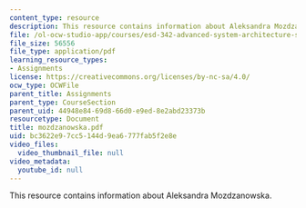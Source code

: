```yaml
---
content_type: resource
description: This resource contains information about Aleksandra Mozdzanowska.
file: /ol-ocw-studio-app/courses/esd-342-advanced-system-architecture-spring-2006/bc3622e97cc5144d9ea6777fab5f2e8e_mozdzanowska.pdf
file_size: 56556
file_type: application/pdf
learning_resource_types:
- Assignments
license: https://creativecommons.org/licenses/by-nc-sa/4.0/
ocw_type: OCWFile
parent_title: Assignments
parent_type: CourseSection
parent_uid: 44948e84-69d8-66d0-e9ed-8e2abd23373b
resourcetype: Document
title: mozdzanowska.pdf
uid: bc3622e9-7cc5-144d-9ea6-777fab5f2e8e
video_files:
  video_thumbnail_file: null
video_metadata:
  youtube_id: null
---
```

This resource contains information about Aleksandra Mozdzanowska.